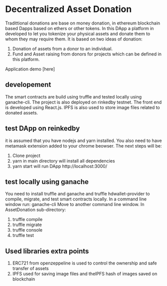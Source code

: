 # Decentralized Asset Donation
Tradittional donations are base on money donation, in ethereum blockchain based Dapps based on ethers or other tokens. In this DApp a platform in developed to let you tokenize your physical assets and donate them to whom they may require them. 
It is based on two ideas of donation:
1. Donation of assets from a donor to an individual.
2. Fund and Asset raising from donors for projects which can be defined in this platform.

Application demo [here]

## developement
The smart contracts are build using truffle and tested locally using ganache-cli. The project is also deployed on rinkedby testnet. The front end is developed using React.js.
IPFS is also used to store image files related to donated assets.

## test DApp on reinkedby
it is assumed that you have nodejs and yarn installed. You also need to have metamask extension added to your chrome beowser.
The next steps will be:
1. Clone project
2. yarn in main directory will install all dependencies
3. yarn start will run DApp http://localhost:3000/


## test locally using ganache
You need to install truffle and ganache and truffle hdwallet-provider to compile, migrate, and test smart contracts locally.
In a command line window run: ganache-cli
Move to another command line window.
In AssetDonation sub-directory:
1. truffle compile
2. truffle migrate
3. truffle console
4. truffle test

## Used libraries extra points
1. ERC721 from openzeppeline is used to control the ownership and safe transfer of assets
2. IPFS used for saving image files and theIPFS hash of images saved on blockchain

